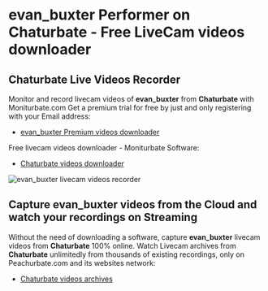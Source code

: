 # evan_buxter Performer on Chaturbate - Free LiveCam videos downloader

## Chaturbate Live Videos Recorder

Monitor and record livecam videos of **evan_buxter** from **Chaturbate** with Moniturbate.com
Get a premium trial for free by just and only registering with your Email address:
* [evan_buxter Premium videos downloader](https://moniturbate.com/request-demo-licence-key.html)

Free livecam videos downloader - Moniturbate Software:
* [Chaturbate videos downloader](https://moniturbate.com/moniturbate-download-software.html)

![evan_buxter livecam videos recorder](https://peachurnet.com/templates/moniturbate-software.png)


## Capture evan_buxter videos from the Cloud and watch your recordings on Streaming

Without the need of downloading a software, capture **evan_buxter** livecam videos from **Chaturbate** 100% online.
Watch Livecam archives from **Chaturbate** unlimitedly from thousands of existing recordings, only on Peachurbate.com and its websites network:
* [Chaturbate videos archives](https://peachurnet.com/)